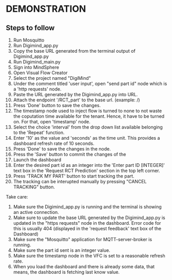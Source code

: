 # DEMONSTRATION

## Steps to follow
1. Run Mosquitto
2. Run Digimind_app.py
3. Copy the base URL generated from the terminal output of Digimind_app.py
4. Run Digimind_main.py
5. Sign into MindSphere
6. Open Visual Flow Creator
7. Select the project named "DigiMind"
8. Under the comment titled 'user input', open "send part id" node which is a 'http requests' node.
9. Paste the URL generated by the Digimind_app.py into URL.
10. Attach the endpoint '/RCT_part' to the base url. (example: <base url>/<end point>)
11. Press 'Done' button to save the changes.
12. The timestamp node used to inject flow is turned to none to not waste the coputation time available for the tenant. Hence, it have to be turned on. For that, open 'timestamp' node.
13. Select the choice 'interval' from the drop down list available belonging to the 'Repeat' function.
14. Enter '10' as the value and 'seconds' as the time unit. This provides a dashboard refresh rate of 10 seconds.
15. Press 'Done' to save the changes in the node.
16. Press the 'Save' button to commit the changes of the 
17. Launch the dashboard
18. Enter the desired part id as an integer into the 'Enter part ID [INTEGER]' text box in the 'Request RCT Prediction' section in the top left corner.
19. Press 'TRACK MY PART' button to start tracking the part.
20. The tracking can be interupted manually by pressing "CANCEL TRACKING" button.

Take care:
1. Make sure the Digimind_app.py is running and the terminal is showing an active connection.
2. Make sure to update the base URL generated by the Digimind_app.py is updated in the "https requests" node in the dashboard. Error code for this is usually 404 (displayed in the 'request feedback' text box of the Dashboard)
3. Make sure the "Mosquitto" application for MQTT-server-broker is running.
4. Make sure the part id sent is an integer value.
5. Make sure the timestamp node in the VFC is set to a reasonable refresh rate.
6. When you load the dashboard and there is already some data, that means, the dashboard is fetching last know value.